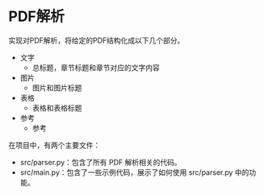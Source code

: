 # PDF解析
实现对PDF解析，将给定的PDF结构化成以下几个部分。
- 文字
  - 总标题，章节标题和章节对应的文字内容
- 图片
  - 图片和图片标题
- 表格
  - 表格和表格标题
- 参考
  - 参考
  
在项目中，有两个主要文件：
- src/parser.py：包含了所有 PDF 解析相关的代码。
- src/main.py：包含了一些示例代码，展示了如何使用 src/parser.py 中的功能。